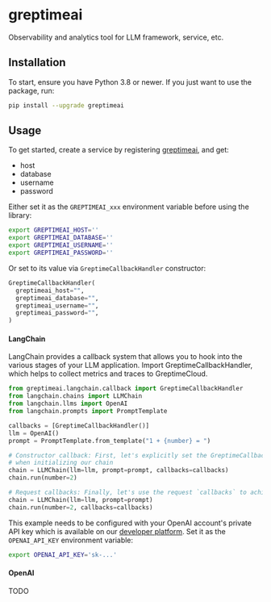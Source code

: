 # greptimeai

Observability and analytics tool for LLM framework, service, etc.

## Installation

To start, ensure you have Python 3.8 or newer. If you just
want to use the package, run:

```sh
pip install --upgrade greptimeai
```

## Usage

To get started, create a service by registering [greptimeai][greptimeai], and get:

- host
- database
- username
- password

Either set it as the `GREPTIMEAI_xxx` environment variable before using the library:

```bash
export GREPTIMEAI_HOST=''
export GREPTIMEAI_DATABASE=''
export GREPTIMEAI_USERNAME=''
export GREPTIMEAI_PASSWORD=''
```

Or set to its value via `GreptimeCallbackHandler` constructor:

```python
GreptimeCallbackHandler(
  greptimeai_host="",
  greptimeai_database="",
  greptimeai_username="",
  greptimeai_password="",
)
```

#### LangChain

LangChain provides a callback system that allows you to hook into the various stages of your LLM
application. Import GreptimeCallbackHandler, which helps to collect metrics and traces to
GreptimeCloud.

```python
from greptimeai.langchain.callback import GreptimeCallbackHandler
from langchain.chains import LLMChain
from langchain.llms import OpenAI
from langchain.prompts import PromptTemplate

callbacks = [GreptimeCallbackHandler()]
llm = OpenAI()
prompt = PromptTemplate.from_template("1 + {number} = ")

# Constructor callback: First, let's explicitly set the GreptimeCallbackHandler
# when initializing our chain
chain = LLMChain(llm=llm, prompt=prompt, callbacks=callbacks)
chain.run(number=2)

# Request callbacks: Finally, let's use the request `callbacks` to achieve the same result
chain = LLMChain(llm=llm, prompt=prompt)
chain.run(number=2, callbacks=callbacks)
```

This example needs to be configured with your OpenAI account's private API key which is available on
our [developer platform](openai). Set it as the `OPENAI_API_KEY` environment variable:

```bash
export OPENAI_API_KEY='sk-...'
```

#### OpenAI

TODO

[greptimeai]: https://console.greptime.cloud
[openai]: https://platform.openai.com/account/api-keys
